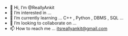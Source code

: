 - 👋 Hi, I’m @ReallyAnkit
- 👀 I’m interested in ...
- 🌱 I’m currently learning ... C++ , Python , DBMS , SQL ...
- 💞️ I’m looking to collaborate on ...
- 📫 How to reach me ... itsreallyankit@gmail.com

<!---
ReallyAnkit/ReallyAnkit is a ✨ special ✨ repository because its `README.md` (this file) appears on your GitHub profile.
You can click the Preview link to take a look at your changes.
--->
